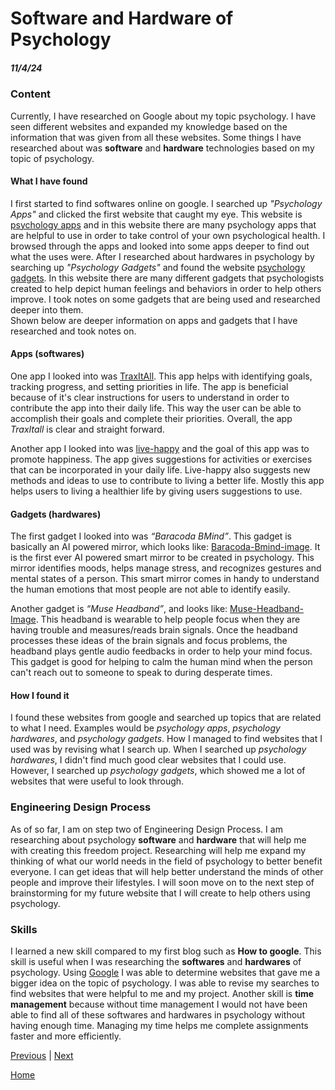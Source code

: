 # Software and Hardware of Psychology
##### 11/4/24
### Content
Currently, I have researched on Google about my topic psychology. I have seen different websites and expanded my knowledge based on the information that was given from all these websites. Some things I have researched about was **software** and **hardware** technologies based on my topic of psychology. 

#### What I have found
I first started to find softwares online on google. I searched up _"Psychology Apps"_ and clicked the first website that caught my eye. This website is [psychology apps](https://careersinpsychology.org/15-psychology-apps-you-should-be-using/) and in this website there are many psychology apps that are helpful to use in order to take control of your own psychological health. I browsed through the apps and looked into some apps deeper to find out what the uses were. After I researched about hardwares in psychology by searching up _"Psychology Gadgets"_ and found the website [psychology gadgets](https://techround.co.uk/tech/mental-health-wearables-gadgets/). In this website there are many different gadgets that psychologists created to help depict human feelings and behaviors in order to help others improve. I took notes on some gadgets that are being used and researched deeper into them.  
Shown below are deeper information on apps and gadgets that I have researched and took notes on.

#### Apps (softwares)
One app I looked into was [TraxItAll](https://www.traxitall.com). This app helps with identifying goals, tracking progress, and setting priorities in life. The app is beneficial because of it's clear instructions for users to understand in order to contribute the app into their daily life. This way the user can be able to accomplish their goals and complete their priorities. Overall, the app _TraxItall_ is clear and straight forward.  

Another app I looked into was [live-happy](https://live-happy.app) and the goal of this app was to promote happiness. The app gives suggestions for activities or exercises that can be incorporated in your daily life. Live-happy also suggests new methods and ideas to use to contribute to living a better life. Mostly this app helps users to living a healthier life by giving users suggestions to use.

####  Gadgets (hardwares)
The first gadget I looked into was _“Baracoda BMind”_. This gadget is basically an AI powered mirror, which looks like: [Baracoda-Bmind-image](https://nexttechtoday.com/wp-content/uploads/2024/01/Baracodas-BMind-The-Worlds-First-Smart-Mirror-Designed-For-Mental-Wellness.jpg). It is the first ever AI powered smart mirror to be created in psychology. This mirror identifies moods, helps manage stress, and recognizes gestures and mental states of a person. This smart mirror comes in handy to understand the human emotions that most people are not able to identify easily.  

Another gadget is _“Muse Headband”_, and looks like: [Muse-Headband-Image](https://i0.wp.com/therevealer.org/wp-content/uploads/2022/05/Muse-Poster.jpeg?resize=703%2C369&ssl=1). This headband is wearable to help people focus when they are having trouble and measures/reads brain signals. Once the headband processes these ideas of the brain signals and focus problems, the headband plays gentle audio feedbacks in order to help your mind focus. This gadget is good for helping to calm the human mind when the person can't reach out to someone to speak to during desperate times.

#### How I found it
I found these websites from google and searched up topics that are related to what I need. Examples would be _psychology apps_, _psychology hardwares_, and _psychology gadgets_. How I managed to find websites that I used was by revising what I search up. When I searched up _psychology hardwares_, I didn't find much good clear websites that I could use. However, I searched up _psychology gadgets_, which showed me a lot of websites that were useful to look through. 

### Engineering Design Process
As of so far, I am on step two of Engineering Design Process. I am researching about psychology **software** and **hardware** that will help me with creating this freedom project. Researching will help me expand my thinking of what our world needs in the field of psychology to better benefit everyone. I can get ideas that will help better understand the minds of other people and improve their lifestyles. I will soon move on to the next step of brainstorming for my future website that I will create to help others using psychology.

### Skills
I learned a new skill compared to my first blog such as **How to google**. This skill is useful when I was researching the **softwares** and **hardwares** of psychology. Using [Google](https://www.google.com/?safe=active&ssui=on) I was able to determine websites that gave me a bigger idea on the topic of psychology. I was able to revise my searches to find websites that were helpful to me and my project. Another skill is **time management** because without time management I would not have been able to find all of these softwares and hardwares in psychology without having enough time. Managing my time helps me complete assignments faster and more efficiently.  

[Previous](entry01.md) | [Next](entry03.md)

[Home](../README.md)
